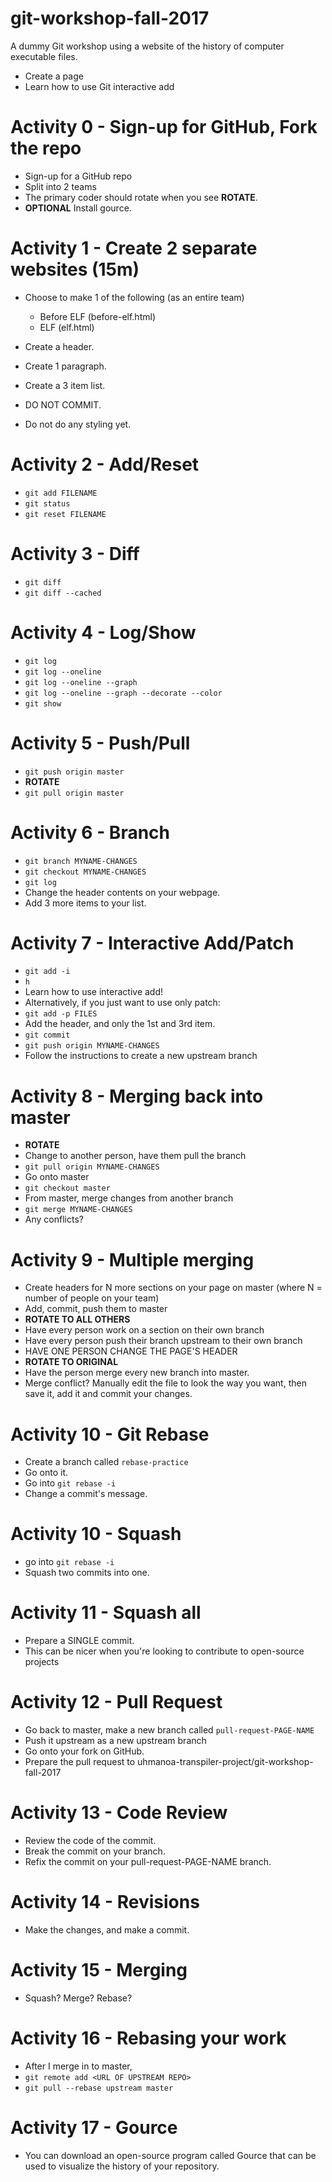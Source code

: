 # git-workshop-fall-2017
A dummy Git workshop using a website of the history of computer executable files.

- Create a page
- Learn how to use Git interactive add


# Activity 0 - Sign-up for GitHub, Fork the repo

- Sign-up for a GitHub repo
- Split into 2 teams
- The primary coder should rotate when you see **ROTATE**.
- **OPTIONAL** Install gource.

# Activity 1 - Create 2 separate websites (15m)

- Choose to make 1 of the following (as an entire team)
  - Before ELF (before-elf.html)
  - ELF (elf.html)

- Create a header.
- Create 1 paragraph.
- Create a 3 item list.

- DO NOT COMMIT.
- Do not do any styling yet.

# Activity 2 - Add/Reset
- `git add FILENAME`
- `git status`
- `git reset FILENAME`

# Activity 3 - Diff
- `git diff`
- `git diff --cached`

# Activity 4 - Log/Show
- `git log`
- `git log --oneline`
- `git log --oneline --graph`
- `git log --oneline --graph --decorate --color`
- `git show`

# Activity 5 - Push/Pull
- `git push origin master`
- **ROTATE**
- `git pull origin master`

# Activity 6 - Branch
- `git branch MYNAME-CHANGES`
- `git checkout MYNAME-CHANGES`
- `git log`
- Change the header contents on your webpage.
- Add 3 more items to your list.

# Activity 7 - Interactive Add/Patch
- `git add -i`
- `h`
- Learn how to use interactive add!
- Alternatively, if you just want to use only patch:
- `git add -p FILES`
- Add the header, and only the 1st and 3rd item.
- `git commit`
- `git push origin MYNAME-CHANGES`
- Follow the instructions to create a new upstream branch

# Activity 8 - Merging back into master
- **ROTATE**
- Change to another person, have them pull the branch
- `git pull origin MYNAME-CHANGES`
- Go onto master
- `git checkout master`
- From master, merge changes from another branch
- `git merge MYNAME-CHANGES`
- Any conflicts?

# Activity 9 - Multiple merging
- Create headers for N more sections on your page on master (where N = number of people on your team)
- Add, commit, push them to master
- **ROTATE TO ALL OTHERS**
- Have every person work on a section on their own branch
- Have every person push their branch upstream to their own branch
- HAVE ONE PERSON CHANGE THE PAGE'S HEADER
- **ROTATE TO ORIGINAL**
- Have the person merge every new branch into master.
- Merge conflict? Manually edit the file to look the way you want, then save it,
  add it and commit your changes.

# Activity 10 - Git Rebase

- Create a branch called `rebase-practice`
- Go onto it.
- Go into `git rebase -i`
- Change a commit's message.

# Activity 10 - Squash
- go into `git rebase -i`
- Squash two commits into one.

# Activity 11 - Squash all
- Prepare a SINGLE commit.
- This can be nicer when you're looking to contribute to open-source projects


# Activity 12 - Pull Request
- Go back to master, make a new branch called `pull-request-PAGE-NAME`
- Push it upstream as a new upstream branch
- Go onto your fork on GitHub.
- Prepare the pull request to uhmanoa-transpiler-project/git-workshop-fall-2017

# Activity 13 - Code Review
- Review the code of the commit.
- Break the commit on your branch.
- Refix the commit on your pull-request-PAGE-NAME branch.

# Activity 14 - Revisions
- Make the changes, and make a commit.

# Activity 15 - Merging
- Squash? Merge? Rebase?

# Activity 16 - Rebasing your work
- After I merge in to master,
- `git remote add <URL OF UPSTREAM REPO>`
- `git pull --rebase upstream master`

# Activity 17 - Gource
- You can download an open-source program called Gource
  that can be used to visualize the history of your repository.

